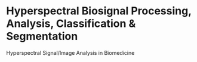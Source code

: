 # Hyperspectral Biosignal Processing, Analysis, Classification & Segmentation
Hyperspectral Signal/Image Analysis in Biomedicine
